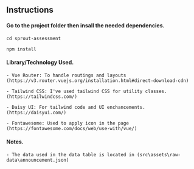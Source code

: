 ## Instructions

#### Go to the project folder then insall the needed dependencies.

```
cd sprout-assessment

npm install
```

#### Library/Technology Used.

```
- Vue Router: To handle routings and layouts (https://v3.router.vuejs.org/installation.html#direct-download-cdn)

- Tailwind CSS: I've used tailwind CSS for utility classes. (https://tailwindcss.com/)

- Daisy UI: For tailwind code and UI enchancements. (https://daisyui.com/)

- Fontawesome: Used to apply icon in the page (https://fontawesome.com/docs/web/use-with/vue/)
```

#### Notes.

```
- The data used in the data table is located in (src\assets\raw-data\announcement.json)
```
